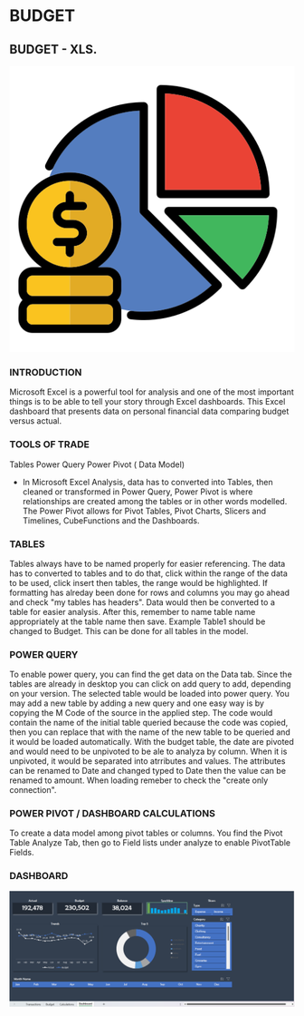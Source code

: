 # BUDGET 
## BUDGET - XLS.
![](budgetttt.png)
### INTRODUCTION
Microsoft Excel is a powerful tool for analysis and one of the most important things is to be able to tell your story through Excel dashboards. This Excel dashboard that presents data on personal financial data comparing budget versus actual. 
### TOOLS OF TRADE 
Tables
Power Query
Power Pivot ( Data Model)
- In Microsoft Excel Analysis, data has to converted into Tables, then cleaned or transformed in Power Query, Power Pivot is where relationships are created among the tables or in other words modelled. The Power Pivot allows for Pivot Tables, Pivot Charts, Slicers and Timelines, CubeFunctions and the Dashboards.
### TABLES
Tables always have to be named properly for easier referencing. The data has to converted to tables and to do that, click within the range of the data to be used, click insert then tables, the range would be highlighted. If formatting has alreday been done for rows and columns you may go ahead and check "my tables has headers". Data would then be converted to a table for easier analysis. After this, remember to name table name appropriately at the table name then save. Example Table1 should be changed to Budget. This can be done for all tables in the model. 
### POWER QUERY
To enable power query, you can find the get data on the Data tab. Since the tables are already in desktop you can click on add query to add, depending on your version. The selected table would be loaded into power query. You may add a new table by adding a new query and one easy way is by copying the M Code of the source in the applied step. The code would contain the name of the initial table queried because the code was copied, then you can replace that with the name of the new table to be queried and it would be loaded automatically. 
With the budget table, the date are pivoted and would need to be unpivoted to be ale to analyza by column. When it is unpivoted, it would be separated into atrributes and values. The attributes can be renamed to Date and changed typed to Date then the value can be renamed to amount. When loading remeber to check the "create only connection".
### POWER PIVOT / DASHBOARD CALCULATIONS
To create a data model among pivot tables or columns. You find the Pivot Table Analyze Tab, then go to Field lists under analyze to enable PivotTable Fields. 


### DASHBOARD
![](budget.png)
